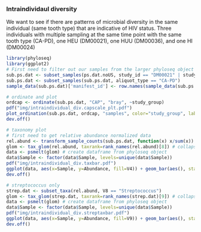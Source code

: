 ### Intraindividaul diversity

We want to see if there are patterns of microbial diversity in the same individual (same tooth type) that are indicative of HIV status. Three individuals with multiple sampling at the same time point with the same tooth type (CA-PD), one HEU (DM00021), one HUU (DM00036), and one HI (DM00024)

```R
library(phyloseq)
library(ggplot2)
# First need to filter out our samples from the larger phyloseq object
sub.ps.dat <- subset_samples(ps.dat.noUS, study_id == "DM00021" | study_id == "DM00036" | study_id == "DM00024")
sub.ps.dat <- subset_samples(sub.ps.dat, aliquot_type == "CA-PD")
sample_data(sub.ps.dat)['manifest_id'] <- row.names(sample_data(sub.ps.dat))

# ordinate and plot
ordcap <- ordinate(sub.ps.dat, "CAP", "bray", ~study_group)
pdf("img/intraindividual_div.capscale_plt.pdf")
plot_ordination(sub.ps.dat, ordcap, "samples", color="study_group", label="manifest_id") + theme_minimal()
dev.off()

# taxonomy plot
# first need to get relative abundance normalized data
rel.abund <- transform_sample_counts(sub.ps.dat, function(x) x/sum(x))
glom <- tax_glom(rel.abund, taxrank=rank_names(rel.abund)[8]) # collapse 
data <- psmelt(glom) # create dataframe from phyloseq object
data$Sample <- factor(data$Sample, levels=unique(data$Sample))
pdf("img/intraindividual_div.taxbar.pdf")
ggplot(data, aes(x=Sample, y=Abundance, fill=V4)) + geom_bar(aes(), stat="identity", position="stack") + theme_minimal() + theme(axis.text.x = element_text(angle = 90))
dev.off()

# streptococcus only 
strep.dat <- subset_taxa(rel.abund, V8 == "Streptococcus")
glom <- tax_glom(strep.dat, taxrank=rank_names(strep.dat)[9]) # collapse 
data <- psmelt(glom) # create dataframe from phyloseq object
data$Sample <- factor(data$Sample, levels=unique(data$Sample))
pdf("img/intraindividual_div.streptaxbar.pdf")
ggplot(data, aes(x=Sample, y=Abundance, fill=V9)) + geom_bar(aes(), stat="identity", position="stack") + theme_minimal() + theme(axis.text.x = element_text(angle = 90))
dev.off()
```






